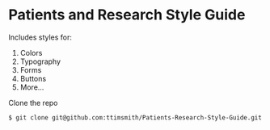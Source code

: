# Patients and Research Style Guide

Includes styles for:
1. Colors
2. Typography
3. Forms
4. Buttons
5. More…

Clone the repo

    $ git clone git@github.com:ttimsmith/Patients-Research-Style-Guide.git

